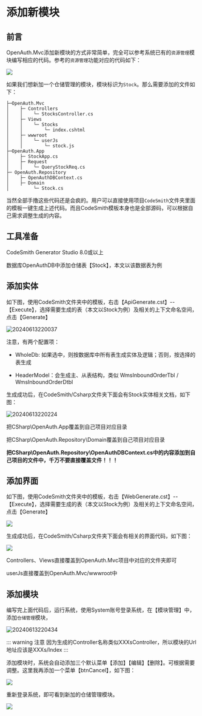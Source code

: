 # 添加新模块

## 前言

OpenAuth.Mvc添加新模块的方式非常简单，完全可以参考系统已有的`资源管理`模块编写相应的代码。参考的`资源管理`功能对应的代码如下：

![](http://pj.openauth.net.cn/zentao/file-read-55.png)

如果我们想新加一个仓储管理的模块，模块标识为`Stock`。那么需要添加的文件如下：


    ├─OpenAuth.Mvc
    │    ├─ Controllers
    │    │    └─ StocksController.cs
    │    ├─ Views
    │    │    └─ Stocks
    │    │        └─ index.cshtml
    │    ├─ wwwroot
    │    │    └─ userJs
    │    │        └─ stock.js
    ├─OpenAuth.App
    │    ├─ StockApp.cs
    │    ├─ Request
    │    │    └─ QueryStockReq.cs
    ├─ OpenAuth.Repository
    │    ├─ OpenAuthDBContext.cs
    │    ├─ Domain
    │         └─ Stock.cs

当然全部手撸这些代码还是会疯的。用户可以直接使用项目`CodeSmith`文件夹里面的模板一键生成上述代码。而且CodeSmith模板本身也是全部源码，可以根据自己需求调整生成的内容。

## 工具准备

CodeSmith Generator Studio 8.0或以上

数据库OpenAuthDB中添加仓储表【Stock】，本文以该数据表为例

## 添加实体

如下图，使用CodeSmith文件夹中的模板，右击【ApiGenerate.cst】--【Execute】，选择需要生成的表（本文以Stock为例）及相关的上下文命名空间，点击【Generate】

![20240613220037](http://img.openauth.net.cn/20240613220037.png)

注意，有两个配置项：

* WholeDb: 如果选中，则按数据库中所有表生成实体及逻辑；否则，按选择的表生成
  
* HeaderModel：会生成主、从表结构，类似 WmsInboundOrderTbl / WmsInboundOrderDtbl


生成成功后，在CodeSmith/Csharp文件夹下面会有Stock实体相关文档，如下图：

![20240613220224](http://img.openauth.net.cn/20240613220224.png)

把CSharp\OpenAuth.App覆盖到自己项目对应目录

把CSharp\OpenAuth.Repository\Domain覆盖到自己项目对应目录

**把CSharp\OpenAuth.Repository\OpenAuthDBContext.cs中的内容添加到自己项目的文件中，千万不要直接覆盖文件！！！**


## 添加界面

如下图，使用CodeSmith文件夹中的模板，右击【WebGenerate.cst】--【Execute】，选择需要生成的表（本文以Stock为例）及相关的上下文命名空间，点击【Generate】

![](http://img.openauth.net.cn/2025-02-25-10-56-08.png)

生成成功后，在CodeSmith/Csharp文件夹下面会有相关的界面代码，如下图：

![](http://img.openauth.net.cn/2025-02-25-10-57-44.png)

Controllers、Views直接覆盖到OpenAuth.Mvc项目中对应的文件夹即可

userJs直接覆盖到OpenAuth.Mvc/wwwroot中

## 添加模块

编写完上面代码后，运行系统，使用System账号登录系统，在【模块管理】中，添加`仓储管理`模块，

![20240613220434](http://img.openauth.net.cn/20240613220434.png)

::: warning 注意
因为生成的Controller名称类似XXXsController，所以模块的Url地址应该是XXXs/Index 
:::

添加模块时，系统会自动添加三个默认菜单【添加】【编辑】【删除】。可根据需要调整。这里我再添加一个菜单【btnCancel】，如下图：

![](http://img.openauth.net.cn/2025-02-25-11-05-08.png)

重新登录系统，即可看到新加的仓储管理模块。

![](http://img.openauth.net.cn/2025-02-25-11-08-26.png)

    